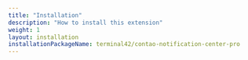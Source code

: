 ```yaml
---
title: "Installation"
description: "How to install this extension"
weight: 1
layout: installation
installationPackageName: terminal42/contao-notification-center-pro
---
```

